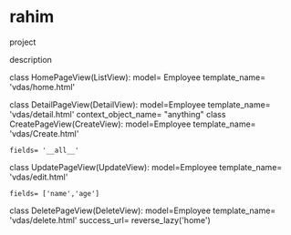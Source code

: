 # rahim
project

description


class HomePageView(ListView):
    model= Employee
    template_name= 'vdas/home.html'


class DetailPageView(DetailView):
    model=Employee
    template_name= 'vdas/detail.html'
    context_object_name= "anything"
class CreatePageView(CreateView):
    model=Employee
    template_name= 'vdas/Create.html'

    fields= '__all__'


class UpdatePageView(UpdateView):
    model=Employee
    template_name= 'vdas/edit.html'

    fields= ['name','age']
class DeletePageView(DeleteView):
    model=Employee
    template_name= 'vdas/delete.html'
    success_url= reverse_lazy('home')


